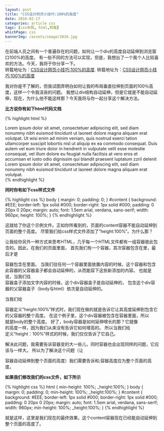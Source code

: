 ```yaml
---
layout: post
title: "CSS设计网页小技巧:100%的高度"
date: 2016-02-17
categories: article css
tags: [css布局, html,转载]
whichPage: css
bannerImg: /assets/image/2016.jpg
---
```


在前端人员之间有一个普遍存在的问题，如何让一个div的高度自动延伸到浏览窗口100%的高度。
有一些不同的方法可以实现，但是，我想出了一个我个人比较喜欢的方法。今天，我将于你分享一下。   
转载地址为：[CSS设计网页小技巧:100%的高度](http://www.zhangjiaojiao.cn/divcss/598.html "转载地址").
转载地址为：<a href="http://www.zhangjiaojiao.cn/divcss/598.html" target="_blank" title="转载地址">CSS设计网页小技巧:100%的高度</a>


我对你是不了解的，但我试图弄明白如何让我的布局垂直拉伸到页面的100％高度，这样一个令我沮丧的问题。
我想让div结构自动延伸，但是它就是不能自动延伸，现在，为什么他不能这样那？今天我将与你一起分享这个解决方法。  

**比方说你有如下html代码文档**

{% highlight html %}
<!DOCTYPE html PUBLIC "-//W3C//DTD XHTML 1.0 Strict//EN" "http://www.w3.org/TR/xhtml1/DTD/xhtml1-strict.dtd">
<html xmlns="http://www.w3.org/1999/xhtml">
<head>
    <meta http-equiv="Content-Type" content="text/html; charset=ISO-8859-1" />
    <title>CSS 100% Height</title>
    <link rel="stylesheet" type="text/css" href="style.css" />
</head>
<body>
    <div id="content">
        Lorem ipsum dolor sit amet, consectetuer adipiscing elit, sed diam nonummy nibh euismod tincidunt ut laoreet dolore magna aliquam erat volutpat. Ut wisi enim ad minim veniam, quis nostrud exerci tation ullamcorper suscipit lobortis nisl ut aliquip ex ea commodo consequat. Duis autem vel eum iriure dolor in hendrerit in vulputate velit esse molestie consequat, vel illum dolore eu feugiat nulla facilisis at vero eros et accumsan et iusto odio dignissim qui blandit praesent luptatum zzril delenit Lorem ipsum dolor sit amet, consectetuer adipiscing elit, sed diam nonummy nibh euismod tincidunt ut laoreet dolore magna aliquam erat volutpat.
    </div>
</body>
</html>
{% endhighlight %}

**同时你有如下css样式文件**

{% highlight css %}
body {
	margin: 0;
	padding: 0;
}
#content {
	background: #EEE;
	border-left: 1px solid #000;
	border-right: 1px solid #000;
	padding: 0 20px 0 20px;
	margin: auto;
	font: 1.5em arial, verdana, sans-serif;
	width: 960px;
	height: 100%;
}
{% endhighlight %}

这就给了你这个示例文件。正如你所看到的，页面的content容器不能自动延伸到页面的整个高度。
尽管我们给css样式文件添加了”height:100%”。为什么那？

让我给你另外一种方式来思考HTML，几乎每一个HTML文件都有一组容器彼此包含的。因此，在我们的页面里面，
首先我们有一个<html>容器，其次<body>容器包含在<html>里，最后才是<div id=”content”></div>容器包含在里面。
当我们往任何一个容器里面放置内容的时候，这个容器和包含此容器的父容器盒子都会自动延伸的，从而能容下这些新添加的内容。
也就是说，当我们往<div id=”content”></div>容器盒子添加文字内容的时候，这个div容器盒子是自动延伸的，
包含这个div容器的父容器盒子（body与html）依次是自动延伸的。

当我们给<div id=”content”></div>容器定义“height:100%”样式时，我们现在做的就是告诉它让其高度延伸到包含它的父容器的整个高度。
在这个例子里，这个div容器被包含在<body>容器里面，所以<div id=”content”></div>就是body的整个高度。
好了，body容器是如何延伸增长的那？它就像<div id=”content”></div>的高度一样，因为我们从来没有告诉它如何增高的。
所以当我们给<div id=”content”></div>定义“height：100%”样式的时候，我们仅仅告诉了它自己。

解决此问题，我需要告诉<body>容器变的大一些儿，同时<html>容器也会出现同样的问题，它应该与<body>一样大。
所以为了解决这个问题（让<div id=”content”></div>容器自动延伸到整个页面的高度）我们需要告诉<html>和<body>;容器高度应为整个页面的高度。

**如果我们修改我们的css文件，如下所示**

{% highlight css %}
html {
	min-height: 100%;
	_height:100%;
}
body {
	margin: 0;
	padding: 0;
	min-height: 100%;
	_height:100%;
}
#content {
	background: #EEE;
	border-left: 1px solid #000;
	border-right: 1px solid #000;
	padding: 0 20px 0 20px;
	margin: auto;
	font: 1.5em arial, verdana, sans-serif;
	width: 960px;
	min-height: 100%;
	_height:100%;
}
{% endhighlight %}

就是这样，这里是我们现在的最终效果。这个content容器现在已经能自动延伸到整个页面的高度了。

